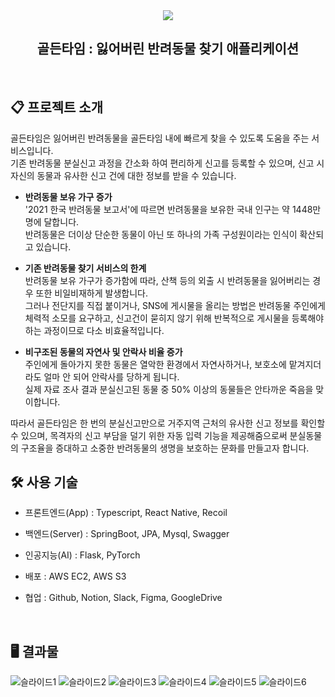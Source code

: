 <div align="center">
    <img src="https://user-images.githubusercontent.com/76427521/172995143-18b330a3-f551-4185-9683-69a45d48beeb.png">
</div>

<div align="center">
    <h2>골든타임 : 잃어버린 반려동물 찾기 애플리케이션</h2>
</div>
<br>

## 📋 프로젝트 소개

골든타임은 잃어버린 반려동물을 골든타임 내에 빠르게 찾을 수 있도록 도움을 주는 서비스입니다.<br>
기존 반려동물 분실신고 과정을 간소화 하여 편리하게 신고를 등록할 수 있으며, 신고 시 자신의 동물과 유사한 신고 건에 대한 정보를 받을 수 있습니다.

- **반려동물 보유 가구 증가**<br>'2021 한국 반려동물 보고서'에 따르면 반려동물을 보유한 국내 인구는 약 1448만명에 달합니다.
  <br>반려동물은 더이상 단순한 동물이 아닌 또 하나의 가족 구성원이라는 인식이 확산되고 있습니다.


- **기존 반려동물 찾기 서비스의 한계**<br>반려동물 보유 가구가 증가함에 따라, 산책 등의 외출 시 반려동물을 잃어버리는 경우 또한 비일비재하게 발생합니다.
  <br>그러나 전단지를 직접 붙이거나, SNS에 게시물을 올리는 방법은 반려동물 주인에게 체력적 소모를 요구하고, 신고건이 묻히지 않기 위해 반복적으로 게시물을 등록해야 하는
  과정이므로 다소 비효율적입니다.


- **비구조된 동물의 자연사 및 안락사 비율 증가**<br>주인에게 돌아가지 못한 동물은 열악한 환경에서 자연사하거나, 보호소에 맡겨지더라도 얼마 안 되어 안락사를 당하게
  됩니다.
  <br>실제 자료 조사 결과 분실신고된 동물 중 50% 이상의 동물들은 안타까운 죽음을 맞이합니다.

따라서 골든타임은 한 번의 분실신고만으로 거주지역 근처의 유사한 신고 정보를 확인할 수 있으며, 목격자의 신고 부담을 덜기 위한 자동 입력 기능을 제공해줌으로써 분실동물의 구조율을
증대하고 소중한 반려동물의 생명을 보호하는 문화를 만들고자 합니다.
<br>

## 🛠 사용 기술

- 프론트엔드(App) : Typescript, React Native, Recoil

- 백엔드(Server) : SpringBoot, JPA, Mysql, Swagger

- 인공지능(AI) : Flask, PyTorch

- 배포 : AWS EC2, AWS S3

- 협업 : Github, Notion, Slack, Figma, GoogleDrive

<br>

## 🖥 결과물

![슬라이드1](https://user-images.githubusercontent.com/76427521/172996577-b26c3429-e116-401b-b9f0-8f9437c72aa1.png)
![슬라이드2](https://user-images.githubusercontent.com/76427521/172996595-f7e3f76a-0a9e-4528-a331-b692b9c7f596.png)
![슬라이드3](https://user-images.githubusercontent.com/76427521/172996609-d7202493-06b7-4337-bf70-428af6d38b30.png)
![슬라이드4](https://user-images.githubusercontent.com/76427521/172996614-a8ba3192-014d-4088-8f77-b1c3d95df424.png)
![슬라이드5](https://user-images.githubusercontent.com/76427521/172996620-a3e4c81b-2732-48cc-9475-ec823a914880.png)
![슬라이드6](https://user-images.githubusercontent.com/76427521/172996623-a5c43019-a20c-47d6-92e0-6268dc26e4c9.png)

<br />
